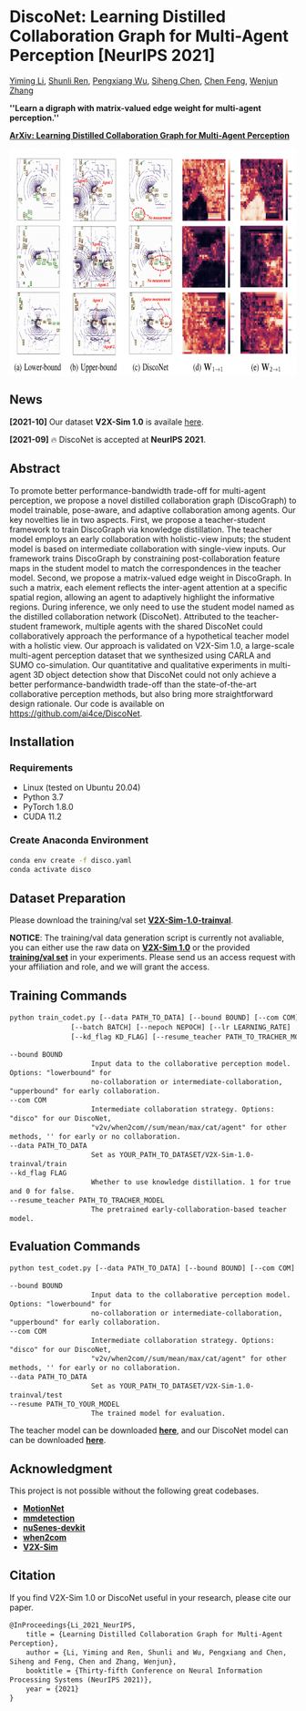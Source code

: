 # DiscoNet: Learning Distilled Collaboration Graph for Multi-Agent Perception [NeurIPS 2021]

[Yiming Li](https://scholar.google.com/citations?user=i_aajNoAAAAJ), [Shunli Ren](https://github.com/ShunliRen), [Pengxiang Wu](https://scholar.google.com/citations?user=MXLs7GcAAAAJ&hl=en), [Siheng Chen](https://scholar.google.com/citations?user=W_Q33RMAAAAJ&hl=en), [Chen Feng](https://scholar.google.com/citations?user=YeG8ZM0AAAAJ), [Wenjun Zhang](https://www.researchgate.net/profile/Wenjun-Zhang-29)

**''Learn a digraph with matrix-valued edge weight for multi-agent perception.''**

[**ArXiv: Learning Distilled Collaboration Graph for Multi-Agent Perception**](https://arxiv.org/pdf/2111.00643.pdf)   


<p align="center"><img src='img.png' align="center" height="400px"> </p>
  
  
## News
**[2021-10]**  Our dataset **V2X-Sim 1.0** is availale [here](https://ai4ce.github.io/V2X-Sim/).

**[2021-09]**  🔥 DiscoNet is accepted at **NeurIPS 2021**.

## Abstract
To promote better performance-bandwidth trade-off for multi-agent perception, we propose a novel distilled collaboration graph (DiscoGraph) to model trainable, pose-aware, and adaptive collaboration among agents. Our key novelties lie in two aspects. First, we propose a teacher-student framework to train DiscoGraph via knowledge distillation. The teacher model employs an early collaboration with holistic-view inputs; the student model is based on intermediate collaboration with single-view inputs. Our framework trains DiscoGraph by constraining post-collaboration feature maps in the student model to match the correspondences in the teacher model. Second, we propose a matrix-valued edge weight in DiscoGraph. In such a matrix, each element reflects the inter-agent attention at a specific spatial region, allowing an agent to adaptively highlight the informative regions. During inference, we only need to use the student model named as the distilled collaboration network (DiscoNet). Attributed to the teacher-student framework, multiple agents with the shared DiscoNet could collaboratively approach the performance of a hypothetical teacher model with a holistic view. Our approach is validated on V2X-Sim 1.0, a large-scale multi-agent perception dataset that we synthesized using CARLA and SUMO co-simulation. Our quantitative and qualitative experiments in multi-agent 3D object detection show that DiscoNet could not only achieve a better performance-bandwidth trade-off than the state-of-the-art collaborative perception methods, but also bring more straightforward design rationale. Our code is available on https://github.com/ai4ce/DiscoNet.

## Installation
### Requirements
* Linux (tested on Ubuntu 20.04)
* Python 3.7
* PyTorch 1.8.0
* CUDA 11.2

### Create Anaconda Environment
```bash
conda env create -f disco.yaml
conda activate disco
```

## Dataset Preparation
Please download the training/val set [**V2X-Sim-1.0-trainval**](https://drive.google.com/file/d/11lyIaOeNMCpJkZDOydxqGBNoHiTxTgZk/view?usp=sharing).

**NOTICE**: The training/val data generation script is currently not avaliable, you can either use the raw data on [**V2X-Sim 1.0**](https://ai4ce.github.io/V2X-Sim/) or the provided [**training/val set**](https://drive.google.com/file/d/11lyIaOeNMCpJkZDOydxqGBNoHiTxTgZk/view?usp=sharing) in your experiments. Please send us an access request with your affiliation and role, and we will grant the access.

## Training Commands
```bash
python train_codet.py [--data PATH_TO_DATA] [--bound BOUND] [--com COM]
               [--batch BATCH] [--nepoch NEPOCH] [--lr LEARNING_RATE] 
               [--kd_flag KD_FLAG] [--resume_teacher PATH_TO_TRACHER_MODEL]
```

```
--bound BOUND       
                    Input data to the collaborative perception model. Options: "lowerbound" for 
                    no-collaboration or intermediate-collaboration, "upperbound" for early collaboration.
--com COM   
                    Intermediate collaboration strategy. Options: "disco" for our DiscoNet,
                    "v2v/when2com//sum/mean/max/cat/agent" for other methods, '' for early or no collaboration.
--data PATH_TO_DATA         
                    Set as YOUR_PATH_TO_DATASET/V2X-Sim-1.0-trainval/train
--kd_flag FLAG
                    Whether to use knowledge distillation. 1 for true and 0 for false.
--resume_teacher PATH_TO_TRACHER_MODEL 
                    The pretrained early-collaboration-based teacher model.

```

## Evaluation Commands
```bash
python test_codet.py [--data PATH_TO_DATA] [--bound BOUND] [--com COM] [--resume PATH_TO_YOUR_MODEL]
```

```
--bound BOUND       
                    Input data to the collaborative perception model. Options: "lowerbound" for 
                    no-collaboration or intermediate-collaboration, "upperbound" for early collaboration.
--com COM   
                    Intermediate collaboration strategy. Options: "disco" for our DiscoNet,
                    "v2v/when2com//sum/mean/max/cat/agent" for other methods, '' for early or no collaboration.
--data PATH_TO_DATA         
                    Set as YOUR_PATH_TO_DATASET/V2X-Sim-1.0-trainval/test
--resume PATH_TO_YOUR_MODEL 
                    The trained model for evaluation.

```

The teacher model can be downloaded [**here**](https://drive.google.com/file/d/13JhhlQyEEnuyI8g-Kahq3qWZH2kCbJKV/view?usp=sharing), and our DiscoNet model can can be downloaded [**here**](https://drive.google.com/file/d/1X6cEmfuRIoaDpCkG9sDUqcB7uUi3ATfc/view?usp=sharing).

## Acknowledgment  
This project is not possible without the following great codebases.
* [**MotionNet**](https://github.com/pxiangwu/MotionNet)
* [**mmdetection**](https://github.com/open-mmlab/mmdetection)
* [**nuSenes-devkit**](https://github.com/nutonomy/nuscenes-devkit)
* [**when2com**](https://github.com/GT-RIPL/MultiAgentPerception)
* [**V2X-Sim**](https://github.com/ai4ce/V2X-Sim)

## Citation
If you find V2X-Sim 1.0 or DiscoNet useful in your research, please cite our paper.
```
@InProceedings{Li_2021_NeurIPS,
    title = {Learning Distilled Collaboration Graph for Multi-Agent Perception},
    author = {Li, Yiming and Ren, Shunli and Wu, Pengxiang and Chen, Siheng and Feng, Chen and Zhang, Wenjun},
    booktitle = {Thirty-fifth Conference on Neural Information Processing Systems (NeurIPS 2021)},
    year = {2021}
}
```
